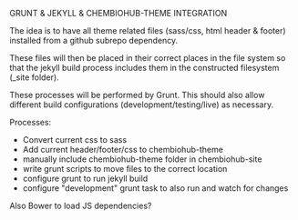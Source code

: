 GRUNT & JEKYLL & CHEMBIOHUB-THEME INTEGRATION

The idea is to have all theme related files (sass/css, html header & footer) installed from a github subrepo dependency.

These files will then be placed in their correct places in the file system so that the jekyll build process includes them in the constructed filesystem (_site folder).

These processes will be performed by Grunt. This should also allow different build configurations (development/testing/live) as necessary.

Processes:
- Convert current css to sass
- Add current header/footer/css to chembiohub-theme
- manually include chembiohub-theme folder in chembiohub-site
- write grunt scripts to move files to the correct location
- configure grunt to run jekyll build
- configure "development" grunt task to also run and watch for changes

Also Bower to load JS dependencies?